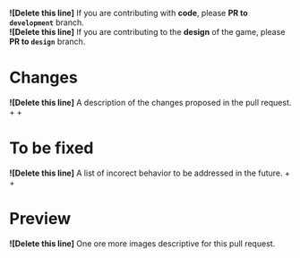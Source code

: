**![Delete this line]** If you are contributing with **code**, please **PR to `development`** branch.  
**![Delete this line]** If you are contributing to the **design** of the game, please **PR to `design`** branch.

# Changes
**![Delete this line]** A description of the changes proposed in the pull request.
+
+

# To be fixed
**![Delete this line]** A list of incorect behavior to be addressed in the future.
+
+

# Preview
**![Delete this line]** One ore more images descriptive for this pull request.
